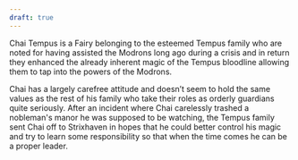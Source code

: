 ```yaml
---
draft: true
---
```

Chai Tempus is a Fairy belonging to the esteemed Tempus family who are noted for having assisted the Modrons long ago during a crisis and in return they enhanced the already inherent magic of the Tempus bloodline allowing them to tap into the powers of the Modrons.

Chai has a largely carefree attitude and doesn’t seem to hold the same values as the rest of his family who take their roles as orderly guardians quite seriously. After an incident where Chai carelessly trashed a nobleman's manor he was supposed to be watching, the Tempus family sent Chai off to Strixhaven in hopes that he could better control his magic and try to learn some responsibility so that when the time comes he can be a proper leader.